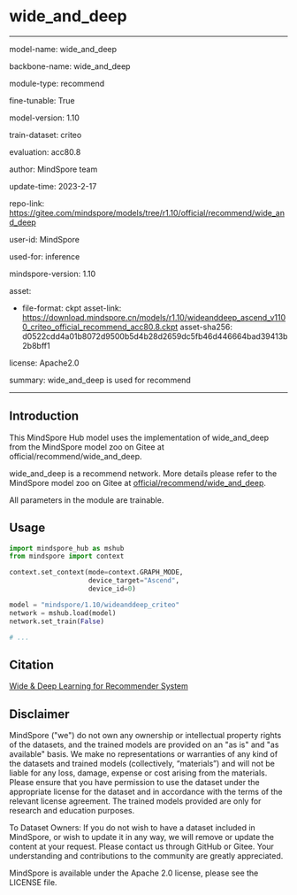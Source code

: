 # wide_and_deep

---

model-name: wide_and_deep

backbone-name: wide_and_deep

module-type: recommend

fine-tunable: True

model-version: 1.10

train-dataset: criteo

evaluation: acc80.8

author: MindSpore team

update-time: 2023-2-17

repo-link: <https://gitee.com/mindspore/models/tree/r1.10/official/recommend/wide_and_deep>

user-id: MindSpore

used-for: inference

mindspore-version: 1.10

asset:

-
    file-format: ckpt
    asset-link: <https://download.mindspore.cn/models/r1.10/wideanddeep_ascend_v1100_criteo_official_recommend_acc80.8.ckpt>
    asset-sha256: d0522cdd4a01b8072d9500b5d4b28d2659dc5fb46d446664bad39413b2b8bff1

license: Apache2.0

summary: wide_and_deep is used for recommend

---

## Introduction

This MindSpore Hub model uses the implementation of wide_and_deep from the MindSpore model zoo on Gitee at official/recommend/wide_and_deep.

wide_and_deep is a recommend network. More details please refer to the MindSpore model zoo on Gitee at [official/recommend/wide_and_deep](https://gitee.com/mindspore/models/blob/r1.10/official/recommend/wide_and_deep/README.md).

All parameters in the module are trainable.

## Usage

```python
import mindspore_hub as mshub
from mindspore import context

context.set_context(mode=context.GRAPH_MODE,
                    device_target="Ascend",
                    device_id=0)

model = "mindspore/1.10/wideanddeep_criteo"
network = mshub.load(model)
network.set_train(False)

# ...
```

## Citation

[Wide & Deep Learning for Recommender System](https://arxiv.org/pdf/1606.07792.pdf)

## Disclaimer

MindSpore ("we") do not own any ownership or intellectual property rights of the datasets, and the trained models are provided on an "as is" and "as available" basis. We make no representations or warranties of any kind of the datasets and trained models (collectively, “materials”) and will not be liable for any loss, damage, expense or cost arising from the materials. Please ensure that you have permission to use the dataset under the appropriate license for the dataset and in accordance with the terms of the relevant license agreement. The trained models provided are only for research and education purposes.

To Dataset Owners: If you do not wish to have a dataset included in MindSpore, or wish to update it in any way, we will remove or update the content at your request. Please contact us through GitHub or Gitee. Your understanding and contributions to the community are greatly appreciated.

MindSpore is available under the Apache 2.0 license, please see the LICENSE file.
